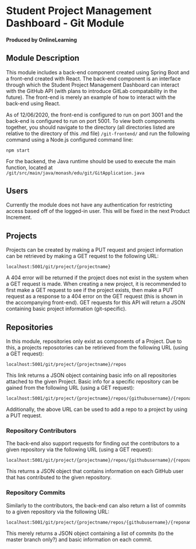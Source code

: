 # Student Project Management Dashboard - Git Module
#### Produced by OnlineLearning

## Module Description
This module includes a back-end component created using Spring Boot and a front-end created with React. The back-end component is an interface through which the Student Project Management Dashboard can interact with the GitHub API (with plans to introduce GitLab compatability in the future). The front-end is merely an example of how to interact with the back-end using React. 

As of 12/06/2020, the front-end is configured to run on port 3001 and the back-end is configured to run on port 5001. To view both components together, you should navigate to the directory (all directories listed are relative to the directory of this .md file) ```/git-frontend/``` and run the following command using a Node.js configured command line:
```
npm start
```
For the backend, the Java runtime should be used to execute the main function, located at ```/git/src/main/java/monash/edu/git/GitApplication.java```

## Users
Currently the module does not have any authentication for restricting access based off of the logged-in user. This will be fixed in the next Product Increment. 

## Projects
Projects can be created by making a PUT request and project information can be retrieved by making a GET request to the following URL:
```
localhost:5001/git/project/{projectname}
```
A 404 error will be returned if the project does not exist in the system when a GET request is made. When creating a new project, it is recommended to first make a GET request to see if the project exists, then make a PUT request as a response to a 404 error on the GET request (this is shown in the accompanying front-end). GET requests for this API will return a JSON containing basic project information (git-specific).

## Repositories
In this module, repositories only exist as components of a Project. Due to this, a projects reposotories can be retirieved from the following URL (using a GET request):
```
localhost:5001/git/project/{projectname}/repos
```
This link returns a JSON object containing basic info on all repositories attached to the given Project. Basic info for a specific repository can be gained from the following URL (using a GET request):
```
localhost:5001/git/project/{projectname}/repos/{githubusername}/{reponame}
```
Additionally, the above URL can be used to add a repo to a project by using a PUT request.

### Repository Contributors
The back-end also support requests for finding out the contributors to a given repository via the following URL (using a GET request):
```
localhost:5001/git/project/{projectname}/repos/{githubusername}/{reponame}/contributors
```
This returns a JSON object that contains information on each GitHub user that has contributed to the given repository.

### Repository Commits
Similarly to the contributors, the back-end can also return a list of commits to a given repository via the following URL:
```
localhost:5001/git/project/{projectname/repos/{githubusername}/{reponame}/commits
```
This merely returns a JSON object containing a list of commits (to the master branch only?) and basic information on each commit.